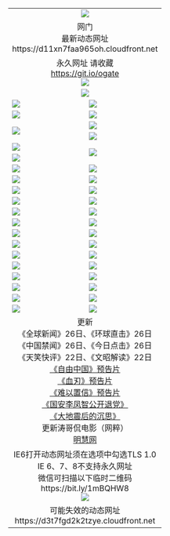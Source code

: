 ﻿<table>
  <tr></tr>
  <tr><td colspan=2 align=center><img src="https://d11xn7faa965oh.cloudfront.net/Up/oGate.jpg" /></td></tr>
  <tr><td colspan=2 align=center>网门<br>最新动态网址
<br>https://d11xn7faa965oh.cloudfront.net
    </td>
  </tr>
  <tr>
    <td colspan=2 align=center>永久网址 请收藏<br/><a href="https://git.io/ogate" target="_blank">https://git.io/ogate</a><br/><a href="https://d11xn7faa965oh.cloudfront.net/Up/0WMGDL2.png" target="_blank"><img src="https://d11xn7faa965oh.cloudfront.net/Up/0WMGD2.png"/></a></td>
    <!--td align=center>临时网址 微信用<br/><a href="https://bit.ly/1mBQHW8" target="_blank">https://bit.ly/1mBQHW8</a><br/><a href="https://d11xn7faa965oh.cloudfront.net/Up/0WMGDL3.png" target="_blank"><img src="https://d11xn7faa965oh.cloudfront.net/Up/0WMGD3.png"/></a></td-->
  </tr>
  <tr>
    <td colspan=2 align=center><a href="https://d11xn7faa965oh.cloudfront.net/ogUP.aspx?name=0oGate.apk" target="_blank"><img src="https://d11xn7faa965oh.cloudfront.net/Up/0WMAZ.jpg" /></a></td>
  </tr>
  <tr>
    <td><a href="https://d11xn7faa965oh.cloudfront.net/ogNice.aspx" target="_blank"><img src="https://d11xn7faa965oh.cloudfront.net/Up/0WCYY.jpg" /></a></td>
    <td><a href="https://d11xn7faa965oh.cloudfront.net/onCO.aspx?ob=600%E4%BA%8B%E7%89%A9&op=%E5%A2%9E%E5%88%A0%E6%94%B9&args=WH1~%23%E7%B1%BB%E5%9E%8B6%E6%96%B0%E9%97%BB%7c%23%E7%B1%BB%E5%9E%8B6%E8%AF%84%E8%AE%BA&mode=" target="_blank"><img src="https://d11xn7faa965oh.cloudfront.net/Up/0WZTT.jpg" /></a></td> 
  </tr>
  <tr>
    <td><a href="https://d11xn7faa965oh.cloudfront.net/ogDY.aspx" target="_blank"><img src="https://d11xn7faa965oh.cloudfront.net/Up/0FK.jpg" /></a></td>
    <td><a href="https://d11xn7faa965oh.cloudfront.net/ogST.aspx" target="_blank"><img src="https://d11xn7faa965oh.cloudfront.net/Up/0ST.jpg" /></a></td> 
  </tr>
  <tr>
    <td rowspan=2><a href="https://d11xn7faa965oh.cloudfront.net/ogUP.aspx?name=WJ.mp4&count=480P:1" target="_blank"><img src="https://d11xn7faa965oh.cloudfront.net/Up/WJ.jpg" /></a></td>
    <td><a href="https://d11xn7faa965oh.cloudfront.net/ogUP.aspx?name=11DKC.mp4&count=T:2,2:4,1:16" target="_blank"><img src="https://d11xn7faa965oh.cloudfront.net/Up/11DKC.jpg" /></a></td> 
  </tr>
  <tr>
    <td><a href="https://d11xn7faa965oh.cloudfront.net/ogUP.aspx?name=LRSH.mp4&count=W:13,2:10" target="_blank"><img src="https://d11xn7faa965oh.cloudfront.net/Up/LRSH.jpg" /></a></td>
  </tr>
  <tr>
    <td><a href="https://d11xn7faa965oh.cloudfront.net/ogUP.aspx?name=JQR.mp4&count=2" target="_blank"><img src="https://d11xn7faa965oh.cloudfront.net/Up/JQR.jpg" /></a></td>   
    <td rowspan=2><a href="https://d11xn7faa965oh.cloudfront.net/ogUP.aspx?name=JP.mp4&count=9" target="_blank"><img src="https://d11xn7faa965oh.cloudfront.net/Up/JP.jpg" /></td>
  </tr>
  <tr>
    <td><div><a href="https://d11xn7faa965oh.cloudfront.net/ogUP.aspx?name=LRWS.mp4&count=7B:7,6B:44,5A:10,5B:35,4A:14,4B:19,3A:10,3B:26,2A:16,2B:21,1A:23,1B:29&current=7B:7" target="_blank"><img src="https://d11xn7faa965oh.cloudfront.net/Up/LRWS.jpg" /></a></td>
  </tr>
  <tr>
    <td><a href="https://d11xn7faa965oh.cloudfront.net/ogUP.aspx?name=SSZJ.mp4&count=SP:6,480P:8" target="_blank"><img src="https://d11xn7faa965oh.cloudfront.net/Up/SSZJ.jpg" /></a></td>
    <td><a href="https://d11xn7faa965oh.cloudfront.net/ogUP.aspx?name=WH.mp4" target="_blank"><img src="https://d11xn7faa965oh.cloudfront.net/Up/WH.jpg" /></a></td>
  </tr>
  <tr>
    <td><a href="https://d11xn7faa965oh.cloudfront.net/ogUP.aspx?name=ZY.mp4&count=2015:16" target="_blank"><img src="https://d11xn7faa965oh.cloudfront.net/Up/ZY.jpg" /></a</td>
    <td><a href="https://d11xn7faa965oh.cloudfront.net/ogUP.aspx?name=XTFY.mp4&count=B:2,A:24" target="_blank"><img src="https://d11xn7faa965oh.cloudfront.net/Up/XTFY.jpg" /></a></td>
  </tr>
  <tr>
    <td><a href="https://d11xn7faa965oh.cloudfront.net/ogUP.aspx?name=1LYF.mp4&count=2" target="_blank"><img src="https://d11xn7faa965oh.cloudfront.net/Up/1LYF0.jpg" /></a></td>
    <td><a href="https://d11xn7faa965oh.cloudfront.net/ogUP.aspx?name=1ZGC.mp4&count=6" target="_blank"><img src="https://d11xn7faa965oh.cloudfront.net/Up/1ZGC0.jpg" /></a></td>
  </tr>
  <tr>
    <td><a href="https://d11xn7faa965oh.cloudfront.net/ogUP.aspx?name=1ZKM.mp4&count=3&current=3" target="_blank"><img src="https://d11xn7faa965oh.cloudfront.net/Up/1ZKM0.jpg" /></a></td>  
    <td><a href="https://d11xn7faa965oh.cloudfront.net/ogUP.aspx?name=1WWY.mp4&count=6&current=6" target="_blank"><img src="https://d11xn7faa965oh.cloudfront.net/Up/1WWY0.jpg" /></a></td>
  </tr>
  <tr>
    <td><a href="https://d11xn7faa965oh.cloudfront.net/ogUP.aspx?name=10JGY.mp4&count=3" target="_blank"><img src="https://d11xn7faa965oh.cloudfront.net/Up/10JGY0.jpg" /></a></td>
    <td><a href="https://d11xn7faa965oh.cloudfront.net/ogUP.aspx?name=10CYS.mp4&count=2" target="_blank"><img src="https://d11xn7faa965oh.cloudfront.net/Up/10CYS0.jpg" /></a></td>
  </tr>
  <tr>
    <td><a href="https://d11xn7faa965oh.cloudfront.net/ogUP.aspx?name=4SQQ.mp4&count=201602:19,201601:21&current=201602:19" target="_blank"><img src="https://d11xn7faa965oh.cloudfront.net/Up/4SQQ0.jpg"/></a></td>
    <td><a href="https://d11xn7faa965oh.cloudfront.net/ogUP.aspx?name=4SHQ.mp4&count=201602:24,201601:28&current=201602:24" target="_blank"><img src="https://d11xn7faa965oh.cloudfront.net/Up/4SHQ0.jpg"/></a></td>
  </tr>
  <tr>
    <td><a href="https://d11xn7faa965oh.cloudfront.net/ogUP.aspx?name=4SZG.mp4&count=201602:19,201601:23&current=201602:19" target="_blank"><img src="https://d11xn7faa965oh.cloudfront.net/Up/4SZG0.jpg"/></a></td>
    <td><a href="https://d11xn7faa965oh.cloudfront.net/ogUP.aspx?name=4SDJ.mp4&count=201602A:22,201602B:6,201601A:48,201601B:6&current=201602A:22" target="_blank"><img src="https://d11xn7faa965oh.cloudfront.net/Up/4SDJ0.jpg"/></a></td>
  </tr>
  <tr>
    <td><a href="https://d11xn7faa965oh.cloudfront.net/ogUP.aspx?name=4CTX.mp4&count=201602:3,201601:4&current=201602:3" target="_blank"><img src="https://d11xn7faa965oh.cloudfront.net/Up/4CTX0.jpg"/></a></td>
    <td><a href="https://d11xn7faa965oh.cloudfront.net/ogUP.aspx?name=4CWZ.mp4&count=201602:3,201601:4&current=201602:3" target="_blank"><img src="https://d11xn7faa965oh.cloudfront.net/Up/4CWZ0.jpg"/></a></td>
  </tr>
  <tr>
    <td><a href="https://d11xn7faa965oh.cloudfront.net/onUP.aspx?name=https://dwsfx5awq5vcc.cloudfront.net/" target="_blank"><img src="https://d11xn7faa965oh.cloudfront.net/Up/0DTW.jpg"/></a></td>
    <td><a href="https://d11xn7faa965oh.cloudfront.net/onUP.aspx?name=https://d240ns8up8earz.cloudfront.net/acenter/" target="_blank"><img src="https://d11xn7faa965oh.cloudfront.net/Up/0TDW.jpg" /></a></td>
  </tr>
  <tr>
    <td><a href="https://d11xn7faa965oh.cloudfront.net/onUP.aspx?name=https://d4508d6vomz2p.cloudfront.net/gb/nsc413.htm" target="_blank"><img src="https://d11xn7faa965oh.cloudfront.net/Up/0DJY.jpg" /></a></td>
    <td><a href="https://d11xn7faa965oh.cloudfront.net/onUP.aspx?name=https://d3bxwq7vzudb5l.cloudfront.net/xtr/gb/prog204.html" target="_blank"><img src="https://d11xn7faa965oh.cloudfront.net/Up/0XTR.jpg" /></a></td>
  </tr>
  <tr>
    <td><a href="https://d11xn7faa965oh.cloudfront.net/onUP.aspx?name=https://d3aj00iefsmfgc.cloudfront.net/" target="_blank"><img src="https://d11xn7faa965oh.cloudfront.net/Up/0MHW.jpg" /></a></td>
    <td><a href="https://d11xn7faa965oh.cloudfront.net/onUP.aspx?name=https://d1lcj91uv80klr.cloudfront.net/" target="_blank"><img src="https://d11xn7faa965oh.cloudfront.net/Up/0ZJW.jpg" /></a></td>
  </tr>
  <tr>
    <td><a href="https://d11xn7faa965oh.cloudfront.net/ogUP.aspx?name=0FG.zip" target="_blank"><img src="https://d11xn7faa965oh.cloudfront.net/Up/0FG.jpg" /></a></td>
    <td><a href="https://d11xn7faa965oh.cloudfront.net/ogUP.aspx?name=0FGA.apk" target="_blank"><img src="https://d11xn7faa965oh.cloudfront.net/Up/0FGA.jpg" /></a></td>
  </tr>
  <tr>
    <td><a href="https://d11xn7faa965oh.cloudfront.net/ogUP.aspx?name=0U.zip" target="_blank"><img src="https://d11xn7faa965oh.cloudfront.net/Up/0U.jpg" /></a></td>
    <td><a href="https://d11xn7faa965oh.cloudfront.net/ogUP.aspx?name=0UA.apk" target="_blank"><img src="https://d11xn7faa965oh.cloudfront.net/Up/0UA.jpg" /></a></td>
  </tr>
  <tr>
    <td><a href="https://d11xn7faa965oh.cloudfront.net/ogUP.aspx?name=0iPPOTV.zip" target="_blank"><img src="https://d11xn7faa965oh.cloudfront.net/Up/0iPPOTV.jpg" /></a></td>
    <td><a href="https://d11xn7faa965oh.cloudfront.net/ogUP.aspx?name=0iNTD.apk" target="_blank"><img src="https://d11xn7faa965oh.cloudfront.net/Up/0iNTD.jpg" /></a></td>
  </tr>
  <tr>
    <td colspan=2 align=center>更新<br>
      《全球新闻》26日、《环球直击》26日<br>
      《中国禁闻》26日、《今日点击》26日<br>
      《天笑快评》22日、《文昭解读》22日<br>
      <a href="https://d11xn7faa965oh.cloudfront.net/ogUP.aspx?name=11ZYZG0.mp4" target="_blank">《自由中国》预告片</a><br>
      <a href="https://d11xn7faa965oh.cloudfront.net/ogUP.aspx?name=11XR.mp4" target="_blank">《血刃》预告片</a><br>
      <a href="https://d11xn7faa965oh.cloudfront.net/ogUP.aspx?name=11NYZX.mp4&count=2" target="_blank">《难以置信》预告片</a><br>
      <a href="https://d11xn7faa965oh.cloudfront.net/ogUP.aspx?name=4LFZ.mp4" target="_blank">《国安李凤智公开退党》</a><br>
      <a href="https://d11xn7faa965oh.cloudfront.net/ogUP.aspx?name=4DDZHDCS.mp4" target="_blank">《大地震后的沉思》</a><br>
      更新涛哥侃电影（网粹）<br>
      <a href="https://d11xn7faa965oh.cloudfront.net/onUP.aspx?name=https://www.minghui.org/" target="_blank">明慧网</a></td>
    </td>
  </tr>
  <tr>
    <td colspan=2 align=center>IE6打开动态网址须在选项中勾选TLS 1.0<br/>IE 6、7、8不支持永久网址<br/>
      微信可扫描以下临时二维码<br/>https://bit.ly/1mBQHW8<br/><a href="https://d11xn7faa965oh.cloudfront.net/Up/0WMGDL3.png" target="_blank"><img src="https://d11xn7faa965oh.cloudfront.net/Up/0WMGD3.png"/></a><br>
  </tr>
  <tr>
    <td colspan=2 align=center>可能失效的动态网址
<br>https://d3t7fgd2k2tzye.cloudfront.net
    </td>
  </tr>
</table>
